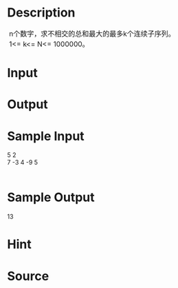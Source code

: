 
# Description

<div class="content"><p><span style="font-size: medium"> n个数字，求不相交的总和最大的最多k个连续子序列。<br/>
 1&lt;= k&lt;= N&lt;= 1000000。</span></p></div>

# Input

<div class="content"></div>

# Output

<div class="content"></div>

# Sample Input

<div class="content"><span class="sampledata">5 2<br/>
7 -3 4 -9 5<br/>
<br/>
</span></div>

# Sample Output

<div class="content"><span class="sampledata">13</span></div>

# Hint

<div class="content"><p></p></div>

# Source

<div class="content"><p><a href="problemset.php?search="></a></p></div>

